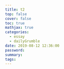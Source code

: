 ```yaml
---
title: t2
top: false
cover: false
toc: true
mathjax: true
categories:
  - essay
  - dailyGrumble
date: 2019-08-12 12:36:00
password:
summary:
tags:
---
```

